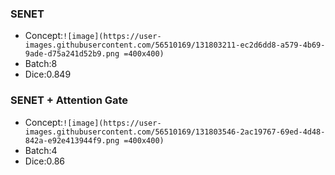### SENET
  - Concept:`![image](https://user-images.githubusercontent.com/56510169/131803211-ec2d6dd8-a579-4b69-9ade-d75a241d52b9.png =400x400)`
  - Batch:8
  - Dice:0.849
### SENET + Attention Gate
  - Concept:`![image](https://user-images.githubusercontent.com/56510169/131803546-2ac19767-69ed-4d48-842a-e92e413944f9.png =400x400)`
  - Batch:4
  - Dice:0.86
